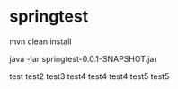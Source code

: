# springtest

mvn clean install

java -jar springtest-0.0.1-SNAPSHOT.jar


test
test2
test3
test4
test4
test4
test5
test5
